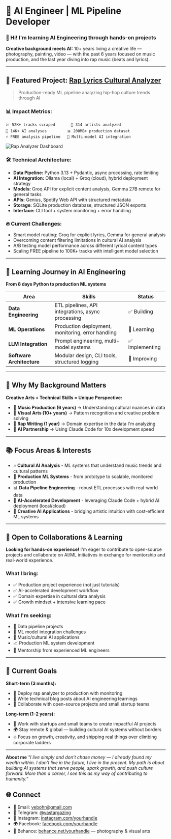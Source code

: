 # 🤖 AI Engineer | ML Pipeline Developer

### 👋 Hi! I'm learning AI Engineering through hands-on projects

**Creative background meets AI:** 10+ years living a creative life — photography, painting, video — with the past 6 years focused on music production, and the last year diving into rap music (beats and lyrics).

---

## 🎯 Featured Project: [Rap Lyrics Cultural Analyzer]([your-repo-link](https://github.com/Vastargazing/rap-scraper-project))

> Production-ready ML pipeline analyzing hip-hop culture trends through AI

### 📊 **Impact Metrics:**
```
📈 52K+ tracks scraped       🎵 314 artists analyzed
🤖 14K+ AI analyses         📊 200MB+ production dataset
⚡ FREE analysis pipeline   🎯 Multi-model AI integration

```
![Rap Analyzer Dashboard](https://github.com/user-attachments/assets/414ff89c-db9a-4712-a44f-b805702e6459)

### 🛠️ **Technical Architecture:**
- **Data Pipeline:** Python 3.13 + Pydantic, async processing, rate limiting
- **AI Integration:** Ollama (local) + Groq (cloud), hybrid deployment strategy
- **Models:** Groq API for explicit content analysis, Gemma 27B remote for general tasks
- **APIs:** Genius, Spotify Web API with structured metadata
- **Storage:** SQLite production database, structured JSON exports  
- **Interface:** CLI tool + system monitoring + error handling

### 🔥 **Current Challenges:**
- Smart model routing: Groq for explicit lyrics, Gemma for general analysis
- Overcoming content filtering limitations in cultural AI analysis
- A/B testing model performance across different lyrical content types
- Scaling FREE pipeline to 100K+ tracks with intelligent model selection

---

## 🚀 **Learning Journey in AI Engineering**

**From 8 days Python to production ML systems**

| Area | Skills | Status |
|------|--------|---------|
| **Data Engineering** | ETL pipelines, API integrations, async processing | ✅ Building |
| **ML Operations** | Production deployment, monitoring, error handling | 🔄 Learning |
| **LLM Integration** | Prompt engineering, multi-model systems | ✅ Implementing |
| **Software Architecture** | Modular design, CLI tools, structured logging | 🔄 Improving |

---

## 🎨 **Why My Background Matters**

**Creative Arts + Technical Skills = Unique Perspective:**
- 🎵 **Music Production (6 years)** → Understanding cultural nuances in data
- 🎨 **Visual Arts (10+ years)** → Pattern recognition and creative problem solving  
- 🎤 **Rap Writing (1 year)** → Domain expertise in the data I'm analyzing
- 🤖 **AI Partnership** → Using Claude Code for 10x development speed

---

## 📚 **Focus Areas & Interests**

- 🎶 **Cultural AI Analysis** - ML systems that understand music trends and cultural patterns
- 🔧 **Production ML Systems** - from prototype to scalable, monitored production  
- 📊 **Data Pipeline Engineering** - robust ETL processes with real-world data
- 🚀 **AI-Accelerated Development** - leveraging Claude Code + hybrid AI deployment (local/cloud)
- 🎨 **Creative AI Applications** - bridging artistic intuition with cost-efficient ML systems

---

## 🤝 **Open to Collaborations & Learning**

**Looking for hands-on experience!** I'm eager to contribute to open-source projects and collaborate on AI/ML initiatives in exchange for mentorship and real-world experience.

### **What I bring:**
- ✅ Production project experience (not just tutorials)
- ✅ AI-accelerated development workflow  
- ✅ Domain expertise in cultural data analysis
- ✅ Growth mindset + intensive learning pace

### **What I'm seeking:**
- 🎯 Data pipeline projects
- 🤖 ML model integration challenges  
- 🎵 Music/cultural AI applications
- 📈 Production ML system development
- 🧠 Mentorship from experienced ML engineers

---

## 🌟 **Current Goals**

**Short-term (3 months):**
- 🚀 Deploy rap analyzer to production with monitoring
- 📝 Write technical blog posts about AI engineering learnings
- 🤝 Collaborate with open-source projects and small startup teams

**Long-term (1–2 years):**

 - 🚀 Work with startups and small teams to create impactful AI projects
 - 🌍 Stay remote & global — building cultural AI systems without borders
 - 🔥 Focus on growth, creativity, and shipping real things over climbing corporate ladders

---

**About me**
*"I live simply and don’t chase money — I already found my wealth within.
I don’t live in the future, I live in the present.
My path is about building AI systems that serve people, spark growth, and push culture forward.
More than a career, I see this as my way of contributing to humanity."*

## 🌐 Connect
- 📧 Email: vebohr@gmail.com  
- 💬 Telegram: [@vastargazing](https://t.me/vastargazing)  
- 📸 Instagram: [instagram.com/yourhandle](https://instagram.com/yourhandle)  
- 🌍 Facebook: [facebook.com/yourhandle](https://facebook.com/yourhandle)  
- 🎨 Behance: [behance.net/yourhandle](https://behance.net/yourhandle) — photography & visual arts


